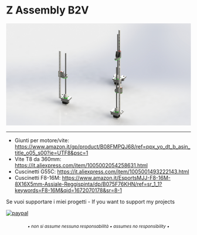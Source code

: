 # Z Assembly B2V

![1](/Z_Assembly/Image/Z.jpg)

---

- Giunti per motore/vite: https://www.amazon.it/gp/product/B08FMPQJ68/ref=ppx_yo_dt_b_asin_title_o05_s00?ie=UTF8&psc=1
- Vite T8 da 360mm: https://it.aliexpress.com/item/1005002054258631.html
- Cuscinetti G55C: https://it.aliexpress.com/item/1005001493222143.html
- Cuscinetti F8-16M: https://www.amazon.it/EsportsMJJ-F8-16M-8X16X5mm-Assiale-Reggispinta/dp/B075F76KHN/ref=sr_1_1?keywords=F8-16M&qid=1672070178&sr=8-1

Se vuoi supportare i miei progetti - If you want to support my projects

[![paypal](https://www.paypalobjects.com/en_US/i/btn/btn_donate_LG.gif)](https://www.paypal.com/donate/?business=WEP7ZAT7WRN88&no_recurring=0&currency_code=EUR)  
<p align="center"><sub><em>• non si assume nessuna responsabilità • assumes no responsibility •</em></sub></p>
